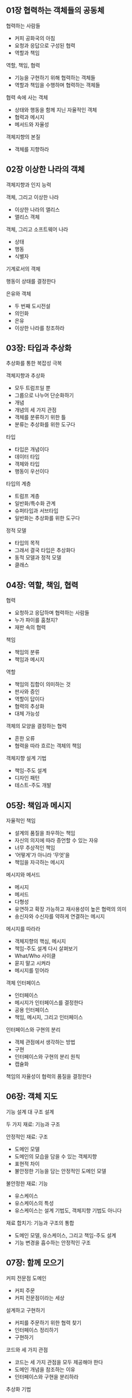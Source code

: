 ## 01장 협력하는 객체들의 공동체

협력하는 사람들
- 커피 공화국의 아침
- 요청과 응답으로 구성된 협력
- 역할과 책임

역할, 책임, 협력
- 기능을 구현하기 위해 협력하는 객체들
- 역할과 책임을 수행하며 협력하는 객체들

협력 속에 사는 객체
- 상태와 행동을 함께 지닌 자율적인 객체
- 협력과 메시지
- 메서드와 자율성

객체지향의 본질
- 객체를 지향하라

## 02장 이상한 나라의 객체

객체지향과 인지 능력

객체, 그리고 이상한 나라
- 이상한 나라의 앨리스
- 앨리스 객체

객체, 그리고 소프트웨어 나라
- 상태
- 행동
- 식별자

기계로서의 객체

행동이 상태를 결정한다

은유와 객체
- 두 번째 도시전설
- 의인화
- 은유
- 이상한 나라를 창조하라

## 03장: 타입과 추상화

추상화를 통한 복잡성 극복

객체지향과 추상화
- 모두 트럼프일 뿐
- 그룹으로 나누어 단순화하기
- 개념
- 개념의 세 가지 관점
- 객체를 분류하기 위한 틀
- 분류는 추상화를 위한 도구다

타입
- 타입은 개념이다
- 데이터 타입
- 객체와 타입
- 행동이 우선이다

타입의 계층
- 트럼프 계층
- 일반화/특수화 관계
- 슈퍼타입과 서브타입
- 일반화는 추상화를 위한 도구다

정적 모델
- 타입의 목적
- 그래서 결국 타입은 추상화다
- 동적 모델과 정적 모델
- 클래스

## 04장: 역할, 책임, 협력

협력
- 요청하고 응답하며 협력하는 사람들
- 누가 파이를 훔쳤지?
- 재판 속의 협력

책임
- 책임의 분류
- 책임과 메시지

역할
- 책임의 집합이 의미하는 것
- 판사와 증인
- 역할이 답이다
- 협력의 추상화
- 대체 가능성

객체의 모양을 결정하는 협력
- 흔한 오류
- 협력을 따라 흐르는 객체의 책임

객체지향 설계 기법
- 책임-주도 설계
- 디자인 패턴
- 테스트-주도 개발

## 05장: 책임과 메시지

자율적인 책임
- 설계의 품질을 좌우하는 책임
- 자신의 의지에 따라 증언할 수 있는 자유
- 너무 추상적인 책임
- ‘어떻게’가 아니라 ‘무엇’을
- 책임을 자극하는 메시지

메시지와 메서드
- 메시지
- 메서드
- 다형성
- 유연하고 확장 가능하고 재사용성이 높은 협력의 의미
- 송신자와 수신자를 약하게 연결하는 메시지

메시지를 따라라
- 객체지향의 핵심, 메시지
- 책임-주도 설계 다시 살펴보기
- What/Who 사이클
- 묻지 말고 시켜라
- 메시지를 믿어라

객체 인터페이스
- 인터페이스
- 메시지가 인터페이스를 결정한다
- 공용 인터페이스
- 책임, 메시지, 그리고 인터페이스

인터페이스와 구현의 분리
- 객체 관점에서 생각하는 방법
- 구현
- 인터페이스와 구현의 분리 원칙
- 캡슐화

책임의 자율성이 협력의 품질을 결정한다

## 06장: 객체 지도

기능 설계 대 구조 설계

두 가지 재료: 기능과 구조

안정적인 재료: 구조
- 도메인 모델
- 도메인의 모습을 담을 수 있는 객체지향
- 표현적 차이
- 불안정한 기능을 담는 안정적인 도메인 모델

불안정한 재료: 기능
- 유스케이스
- 유스케이스의 특성
- 유스케이스는 설계 기법도, 객체지향 기법도 아니다

재료 합치기: 기능과 구조의 통합
- 도메인 모델, 유스케이스, 그리고 책임-주도 설계
- 기능 변경을 흡수하는 안정적인 구조

## 07장: 함께 모으기

커피 전문점 도메인
- 커피 주문
- 커피 전문점이라는 세상

설계하고 구현하기
- 커피를 주문하기 위한 협력 찾기
- 인터페이스 정리하기
- 구현하기

코드와 세 가지 관점
- 코드는 세 가지 관점을 모두 제공해야 한다
- 도메인 개념을 참조하는 이유
- 인터페이스와 구현을 분리하라

추상화 기법
